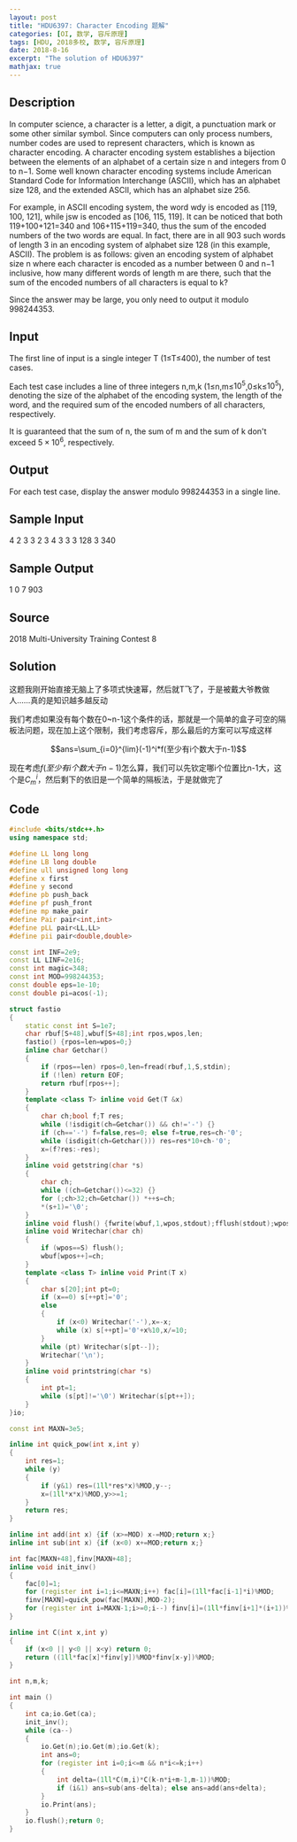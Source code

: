 ```yaml
---
layout: post
title: "HDU6397: Character Encoding 题解"
categories: [OI, 数学, 容斥原理]
tags: [HDU, 2018多校, 数学, 容斥原理]
date: 2018-8-16
excerpt: "The solution of HDU6397"
mathjax: true
---
```


## Description
In computer science, a character is a letter, a digit, a punctuation mark or some other similar symbol. Since computers can only process numbers, number codes are used to represent characters, which is known as character encoding. A character encoding system establishes a bijection between the elements of an alphabet of a certain size n and integers from 0 to n−1. Some well known character encoding systems include American Standard Code for Information Interchange (ASCII), which has an alphabet size 128, and the extended ASCII, which has an alphabet size 256.

<!-- more -->

For example, in ASCII encoding system, the word wdy is encoded as [119, 100, 121], while jsw is encoded as [106, 115, 119]. It can be noticed that both 119+100+121=340 and 106+115+119=340, thus the sum of the encoded numbers of the two words are equal. In fact, there are in all 903 such words of length 3 in an encoding system of alphabet size 128 (in this example, ASCII). The problem is as follows: given an encoding system of alphabet size n where each character is encoded as a number between 0 and n−1 inclusive, how many different words of length m are there, such that the sum of the encoded numbers of all characters is equal to k?

Since the answer may be large, you only need to output it modulo 998244353.

## Input

The first line of input is a single integer T (1≤T≤400), the number of test cases.

Each test case includes a line of three integers n,m,k (1≤n,m≤$10^5$,0≤k≤$10^5$), denoting the size of the alphabet of the encoding system, the length of the word, and the required sum of the encoded numbers of all characters, respectively.

It is guaranteed that the sum of n, the sum of m and the sum of k don't exceed $5×10^6$, respectively.

## Output

For each test case, display the answer modulo 998244353 in a single line.

## Sample Input

4
2 3 3
2 3 4
3 3 3
128 3 340

## Sample Output

1
0
7
903

## Source

2018 Multi-University Training Contest 8

## Solution

这题我刚开始直接无脑上了多项式快速幂，然后就T飞了，于是被戴大爷教做人……真的是知识越多越反动

我们考虑如果没有每个数在0~n-1这个条件的话，那就是一个简单的盒子可空的隔板法问题，现在加上这个限制，我们考虑容斥，那么最后的方案可以写成这样

$$ans=\sum_{i=0}^{lim}(-1)^i*f(至少有i个数大于n-1)$$

现在考虑$f(至少有i个数大于n-1)$怎么算，我们可以先钦定哪i个位置比n-1大，这个是$C_m^i$，然后剩下的依旧是一个简单的隔板法，于是就做完了

## Code

```cpp
#include <bits/stdc++.h>
using namespace std;

#define LL long long
#define LB long double
#define ull unsigned long long
#define x first
#define y second
#define pb push_back
#define pf push_front
#define mp make_pair
#define Pair pair<int,int>
#define pLL pair<LL,LL>
#define pii pair<double,double>

const int INF=2e9;
const LL LINF=2e16;
const int magic=348;
const int MOD=998244353;
const double eps=1e-10;
const double pi=acos(-1);

struct fastio
{
    static const int S=1e7;
    char rbuf[S+48],wbuf[S+48];int rpos,wpos,len;
    fastio() {rpos=len=wpos=0;}
    inline char Getchar()
    {
        if (rpos==len) rpos=0,len=fread(rbuf,1,S,stdin);
        if (!len) return EOF;
        return rbuf[rpos++];
    }
    template <class T> inline void Get(T &x)
    {
        char ch;bool f;T res;
        while (!isdigit(ch=Getchar()) && ch!='-') {}
        if (ch=='-') f=false,res=0; else f=true,res=ch-'0';
        while (isdigit(ch=Getchar())) res=res*10+ch-'0';
        x=(f?res:-res);
    }
    inline void getstring(char *s)
    {
        char ch;
        while ((ch=Getchar())<=32) {}
        for (;ch>32;ch=Getchar()) *++s=ch;
        *(s+1)='\0';
    }
    inline void flush() {fwrite(wbuf,1,wpos,stdout);fflush(stdout);wpos=0;}
    inline void Writechar(char ch)
    {
        if (wpos==S) flush();
        wbuf[wpos++]=ch;
    }
    template <class T> inline void Print(T x)
    {
        char s[20];int pt=0;
        if (x==0) s[++pt]='0';
        else
        {
            if (x<0) Writechar('-'),x=-x;
            while (x) s[++pt]='0'+x%10,x/=10;
        }
        while (pt) Writechar(s[pt--]);
        Writechar('\n');
    }
    inline void printstring(char *s)
    {
        int pt=1;
        while (s[pt]!='\0') Writechar(s[pt++]);
    }
}io;

const int MAXN=3e5;

inline int quick_pow(int x,int y)
{
    int res=1;
    while (y)
    {
        if (y&1) res=(1ll*res*x)%MOD,y--;
        x=(1ll*x*x)%MOD,y>>=1;
    }
    return res;
}

inline int add(int x) {if (x>=MOD) x-=MOD;return x;}
inline int sub(int x) {if (x<0) x+=MOD;return x;}

int fac[MAXN+48],finv[MAXN+48];
inline void init_inv()
{
    fac[0]=1;
    for (register int i=1;i<=MAXN;i++) fac[i]=(1ll*fac[i-1]*i)%MOD;
    finv[MAXN]=quick_pow(fac[MAXN],MOD-2);
    for (register int i=MAXN-1;i>=0;i--) finv[i]=(1ll*finv[i+1]*(i+1))%MOD;
}

inline int C(int x,int y)
{
    if (x<0 || y<0 || x<y) return 0;
    return ((1ll*fac[x]*finv[y])%MOD*finv[x-y])%MOD;
}

int n,m,k;

int main ()
{
    int ca;io.Get(ca);
    init_inv();
    while (ca--)
    {
        io.Get(n);io.Get(m);io.Get(k);
        int ans=0;
        for (register int i=0;i<=m && n*i<=k;i++)
        {
            int delta=(1ll*C(m,i)*C(k-n*i+m-1,m-1))%MOD;
            if (i&1) ans=sub(ans-delta); else ans=add(ans+delta);
        }
        io.Print(ans);
    }
    io.flush();return 0;
}
```
